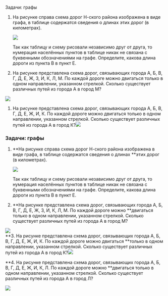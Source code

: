 Задачи: графы

1. На рисунке справа схема дорог Н-ского района изображена в виде графа, в таблице содержатся сведения о длинах этих дорог \(в километрах\).

   ![](http://kpolyakov.spb.ru/cms/images/3.gif)

   Так как таблицу и схему рисовали независимо друг от друга, то нумерация населённых пунктов в таблице никак не связана с буквенными обозначениями на графе. Определите, какова длина дороги из пункта В в пункт Е.

2. На рисунке представлена схема дорог, связывающих города А, Б, В, Г, Д, Е, Ж, З, И, К, Л, М. По каждой дороге можно двигаться только в одном направлении, указанном стрелкой. Сколько существует различных путей из города А в город М?

![](http://kpolyakov.spb.ru/cms/images/19.gif)

1. На рисунке представлена схема дорог, связывающих города А, Б, В, Г, Д, Е, Ж, И, К. По каждой дороге можно двигаться только в одном направлении, указанном стрелкой. Сколько существует различных путей из города А в город К?![](http://kpolyakov.spb.ru/cms/images/302.gif)

### Задачи: графы

1. **На рисунке справа схема дорог Н-ского района изображена в виде графа, в таблице содержатся сведения о длинах **этих дорог \(в километрах\).

   ![](http://kpolyakov.spb.ru/cms/images/3.gif)

   Так как таблицу и схему рисовали независимо друг от друга, то нумерация населённых пунктов в таблице никак не связана с буквенными обозначениями на графе. Определите, какова длина дороги из пункта В в пункт Е.

2. **На рисунке представлена схема дорог, связывающих города А, Б, В, Г, Д, Е, Ж, З, И, К, Л, М. По каждой дороге можно **двигаться только в одном направлении, указанном стрелкой. Сколько существует различных путей из города А в город М?

![](http://kpolyakov.spb.ru/cms/images/19.gif)  
**3. На рисунке представлена схема дорог, связывающих города А, Б, В, Г, Д, Е, Ж, И, К. По каждой дороге можно двигаться **только в одном направлении, указанном стрелкой. Сколько существует различных путей из города А в город К?![](http://kpolyakov.spb.ru/cms/images/302.gif)

**4. На рисунке представлена схема дорог, связывающих города А, Б, В, Г, Д, Е, Ж, И, К, Л. По каждой дороге можно **двигаться только в одном направлении, указанном стрелкой. Сколько существует различных путей из города А в город Л?

![](http://kpolyakov.spb.ru/cms/images/303.gif)

